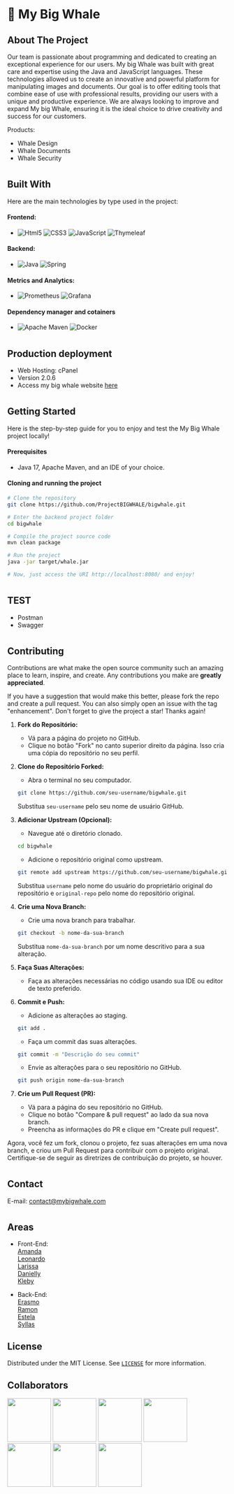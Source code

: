 # 🐋 My Big Whale

## About The Project

Our team is passionate about programming and dedicated to creating an exceptional experience for our users. My big Whale was built with great care and expertise using the Java and JavaScript languages. These technologies allowed us to create an innovative and powerful platform for manipulating images and documents. Our goal is to offer editing tools that combine ease of use with professional results, providing our users with a unique and productive experience. We are always looking to improve and expand My big Whale, ensuring it is the ideal choice to drive creativity and success for our customers. <br>

Products: 

- Whale Design
- Whale Documents
- Whale Security
#

## Built With
Here are the main technologies by type used in the project:

#### Frontend:
- ![Html5](https://img.shields.io/badge/HTML5-E34F26?style=for-the-badge&logo=html5&logoColor=white)
  ![CSS3](https://img.shields.io/badge/css3-%231572B6.svg?style=for-the-badge&logo=css3&logoColor=white)
  ![JavaScript](https://img.shields.io/badge/javascript-%23323330.svg?style=for-the-badge&logo=javascript&logoColor=%23F7DF1E)
  ![Thymeleaf](https://img.shields.io/badge/Thymeleaf-%23005C0F.svg?style=for-the-badge&logo=Thymeleaf&logoColor=white)

#### Backend: 
- ![Java](https://img.shields.io/badge/java-%23ED8B00.svg?style=for-the-badge&logo=openjdk&logoColor=white)
  ![Spring](https://img.shields.io/badge/spring-%236DB33F.svg?style=for-the-badge&logo=spring&logoColor=white)

#### Metrics and Analytics:  
- ![Prometheus](https://img.shields.io/badge/Prometheus-E6522C?style=for-the-badge&logo=Prometheus&logoColor=white)
  ![Grafana](https://img.shields.io/badge/grafana-%23F46800.svg?style=for-the-badge&logo=grafana&logoColor=white)

#### Dependency manager and cotainers
- ![Apache Maven](https://img.shields.io/badge/Apache%20Maven-C71A36?style=for-the-badge&logo=Apache%20Maven&logoColor=white)
  ![Docker](https://img.shields.io/badge/docker-%230db7ed.svg?style=for-the-badge&logo=docker&logoColor=white)

#
## Production deployment

- Web Hosting: cPanel
- Version 2.0.6
- Access my big whale website <a href="https://mybigwhale.com/">here</a>


#
## Getting Started
Here is the step-by-step guide for you to enjoy and test the My Big Whale project locally!

#### Prerequisites 
- Java 17, Apache Maven, and an IDE of your choice.

#### Cloning and running the project

```bash
# Clone the repository
git clone https://github.com/ProjectBIGWHALE/bigwhale.git

# Enter the backend project folder
cd bigwhale

# Compile the project source code
mvn clean package

# Run the project
java -jar target/whale.jar

# Now, just access the URI http://localhost:8080/ and enjoy!
```

#
## TEST
  - Postman
  - Swagger

#
## Contributing

Contributions are what make the open source community such an amazing place to learn, inspire, and create. Any contributions you make are **greatly appreciated**.

If you have a suggestion that would make this better, please fork the repo and create a pull request. You can also simply open an issue with the tag "enhancement".
Don't forget to give the project a star! Thanks again!

1. **Fork do Repositório:**
   - Vá para a página do projeto no GitHub.
   - Clique no botão "Fork" no canto superior direito da página. Isso cria uma cópia do repositório no seu perfil.

2. **Clone do Repositório Forked:**
   - Abra o terminal no seu computador.

   ```bash
   git clone https://github.com/seu-username/bigwhale.git
   ```

   Substitua `seu-username` pelo seu nome de usuário GitHub.

3. **Adicionar Upstream (Opcional):**
   - Navegue até o diretório clonado.

   ```bash
   cd bigwhale
   ```

   - Adicione o repositório original como upstream.

   ```bash
   git remote add upstream https://github.com/seu-username/bigwhale.git
   ```

   Substitua `username` pelo nome do usuário do proprietário original do repositório e `original-repo` pelo nome do repositório original.

4. **Crie uma Nova Branch:**
   - Crie uma nova branch para trabalhar.

   ```bash
   git checkout -b nome-da-sua-branch
   ```

   Substitua `nome-da-sua-branch` por um nome descritivo para a sua alteração.

5. **Faça Suas Alterações:**
   - Faça as alterações necessárias no código usando sua IDE ou editor de texto preferido.

6. **Commit e Push:**
   - Adicione as alterações ao staging.

   ```bash
   git add .
   ```

   - Faça um commit das suas alterações.

   ```bash
   git commit -m "Descrição do seu commit"
   ```

   - Envie as alterações para o seu repositório no GitHub.

   ```bash
   git push origin nome-da-sua-branch
   ```

7. **Crie um Pull Request (PR):**
   - Vá para a página do seu repositório no GitHub.
   - Clique no botão "Compare & pull request" ao lado da sua nova branch.
   - Preencha as informações do PR e clique em "Create pull request".

Agora, você fez um fork, clonou o projeto, fez suas alterações em uma nova branch, e criou um Pull Request para contribuir com o projeto original. Certifique-se de seguir as diretrizes de contribuição do projeto, se houver.

#

## Contact
E-mail: contact@mybigwhale.com

#
## Areas

- Front-End: <br>
<a href="https://github.com/amandapvln"> Amanda </a> <br>
<a href="https://github.com/LeoSilva011"> Leonardo </a> <br>
<a href="https://github.com/LarissaLunguinho"> Larissa </a> <br>
<a href="https://github.com/Daniellyfreitasc"> Danielly </a> <br>
<a href="https://github.com/Kleby" >Kleby</a> <br>

- Back-End: <br>
<a href="https://github.com/erasmobezerra"> Erasmo </a> <br>
<a href="https://github.com/bioramonmoratori"> Ramon </a> <br>
<a href="https://github.com/Estrela-Marques"> Estela </a> <br>
<a href="https://github.com/SyllasBraga"> Syllas </a> <br>

## License

Distributed under the MIT License. See <a href="https://github.com/ProjectBIGWHALE/bigwhale/LICENSE">`LICENSE`</a> for more information.


## Collaborators
<a href="https://github.com/bioramonmoratori"><img src="https://github.com/ProjectBIGWHALE/bigwhale/assets/90486302/d4afb72c-ec3a-4672-b376-c4d33a4aa11c" width="100" height="100"></a>
<a href="https://github.com/amandapvln"><img src="https://github.com/ProjectBIGWHALE/bigwhale/assets/90486302/4de40297-eb96-45ed-b4c4-7b1fb8cbb65a" width="100" height="100"></a>
<a href="https://github.com/erasmobezerra"><img src="https://github.com/ProjectBIGWHALE/bigwhale/assets/90486302/837b8b18-b812-451a-b777-073e33b3d068" width="100" height="100"></a>
<a href="https://github.com/LarissaLunguinho"><img src="https://github.com/ProjectBIGWHALE/bigwhale/assets/90486302/c540875d-5e67-44eb-9708-8aacd848c1c6" width="100" height="100"></a>
<a href="https://github.com/LeoSilva011"><img src="https://github.com/ProjectBIGWHALE/bigwhale/assets/90486302/8cc62cfd-c987-4b43-bc04-3ae7db9690e4" width="100" height="100"></a>
<a href="https://github.com/Estrela-Marques"><img src="https://github.com/ProjectBIGWHALE/bigwhale/assets/90486302/26dbb5ba-7635-438f-95ce-212054eca08d" width="100" height="100"></a>
<a href="https://github.com/SyllasBraga"><img src="https://github.com/ProjectBIGWHALE/bigwhale/assets/90486302/b8b1a4ef-6dd9-4dbc-a4b1-76c19f544ac7" width="100" height="100"></a>






